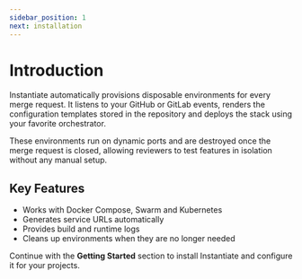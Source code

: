 ```yaml
---
sidebar_position: 1
next: installation
---
```


# Introduction

Instantiate automatically provisions disposable environments for every merge request. 
It listens to your GitHub or GitLab events, renders the configuration templates stored in the repository and deploys the stack using your favorite orchestrator.

These environments run on dynamic ports and are destroyed once the merge request is closed, allowing reviewers to test features in isolation without any manual setup.

## Key Features

- Works with Docker Compose, Swarm and Kubernetes
- Generates service URLs automatically
- Provides build and runtime logs
- Cleans up environments when they are no longer needed

Continue with the **Getting Started** section to install Instantiate and configure it for your projects.

